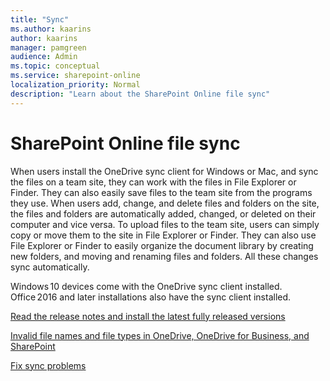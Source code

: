 ```yaml
---
title: "Sync"
ms.author: kaarins
author: kaarins
manager: pamgreen
audience: Admin
ms.topic: conceptual
ms.service: sharepoint-online
localization_priority: Normal
description: "Learn about the SharePoint Online file sync"
---
```


# SharePoint Online file sync

When users install the OneDrive sync client for Windows or Mac, and sync the files on a team site, they can work with the files in File Explorer or Finder. They can also easily save files to the team site from the programs they use. 
When users add, change, and delete files and folders on the site, the files and folders are automatically added, changed, or deleted on their computer and vice versa.
To upload files to the team site, users can simply copy or move them to the site in File Explorer or Finder. They can also use File Explorer or Finder to easily organize the document library by creating new folders, and moving and renaming files and folders. All these changes sync automatically.

Windows 10 devices come with the OneDrive sync client installed. Office 2016 and later installations also have the sync client installed.

[Read the release notes and install the latest fully released versions](https://support.office.com/article/845dcf18-f921-435e-bf28-4e24b95e5fc0)

[Invalid file names and file types in OneDrive, OneDrive for Business, and SharePoint](https://support.office.com/article/64883a5d-228e-48f5-b3d2-eb39e07630fa)

[Fix sync problems](https://support.office.com/article/aaa2d172-8d45-4e94-9c04-5364d04ca2f4)
  

